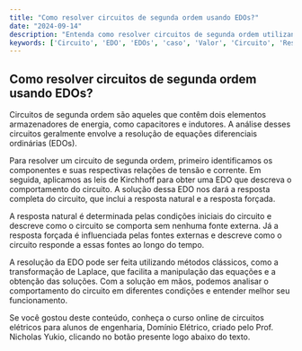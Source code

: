 ```yaml
---
title: "Como resolver circuitos de segunda ordem usando EDOs?"
date: "2024-09-14"
description: "Entenda como resolver circuitos de segunda ordem utilizando equações diferenciais ordinárias (EDOs)."
keywords: ['Circuito', 'EDO', 'EDOs', 'caso', 'Valor', 'Circuito', 'Resolução']
---
```


## Como resolver circuitos de segunda ordem usando EDOs?

Circuitos de segunda ordem são aqueles que contêm dois elementos armazenadores de energia, como capacitores e indutores. A análise desses circuitos geralmente envolve a resolução de equações diferenciais ordinárias (EDOs). 

Para resolver um circuito de segunda ordem, primeiro identificamos os componentes e suas respectivas relações de tensão e corrente. Em seguida, aplicamos as leis de Kirchhoff para obter uma EDO que descreva o comportamento do circuito. A solução dessa EDO nos dará a resposta completa do circuito, que inclui a resposta natural e a resposta forçada.

A resposta natural é determinada pelas condições iniciais do circuito e descreve como o circuito se comporta sem nenhuma fonte externa. Já a resposta forçada é influenciada pelas fontes externas e descreve como o circuito responde a essas fontes ao longo do tempo.

A resolução da EDO pode ser feita utilizando métodos clássicos, como a transformação de Laplace, que facilita a manipulação das equações e a obtenção das soluções. Com a solução em mãos, podemos analisar o comportamento do circuito em diferentes condições e entender melhor seu funcionamento.

Se você gostou deste conteúdo, conheça o curso online de circuitos elétricos para alunos de engenharia, Domínio Elétrico, criado pelo Prof. Nicholas Yukio, clicando no botão presente logo abaixo do texto.
